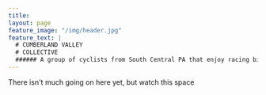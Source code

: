 ```yaml
---
title: 
layout: page
feature_image: "/img/header.jpg"
feature_text: |
  # CUMBERLAND VALLEY
  # COLLECTIVE
  ###### A group of cyclists from South Central PA that enjoy racing bikes and encourage cycling in the community.
---
```


There isn't much going on here yet, but watch this space
